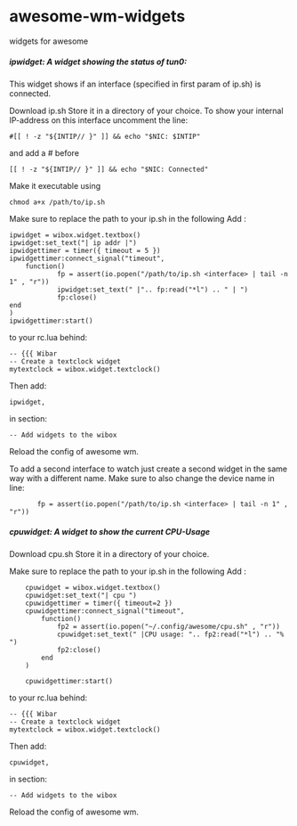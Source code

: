 # awesome-wm-widgets
widgets for awesome


##### ipwidget: A widget showing the status of tun0:
This widget shows if an interface (specified in first param of ip.sh) is connected.

Download ip.sh
Store it in a directory of your choice. 
To show your internal IP-address on this interface uncomment the line:
    

    #[[ ! -z "${INTIP// }" ]] && echo "$NIC: $INTIP"

and add a # before

    [[ ! -z "${INTIP// }" ]] && echo "$NIC: Connected"
    
Make it executable using 
    
    chmod a+x /path/to/ip.sh


Make sure to replace the path to your ip.sh in the following
Add :

    ipwidget = wibox.widget.textbox()
    ipwidget:set_text("| ip addr |")
    ipwidgettimer = timer({ timeout = 5 })
    ipwidgettimer:connect_signal("timeout",
        function()
                fp = assert(io.popen("/path/to/ip.sh <interface> | tail -n 1" , "r"))
                ipwidget:set_text(" |".. fp:read("*l") .. " | ")
                fp:close()
    end
    )
    ipwidgettimer:start()

to your rc.lua behind:
    
    -- {{{ Wibar
    -- Create a textclock widget
    mytextclock = wibox.widget.textclock()

Then add:
    
    ipwidget, 

in section:
    
    -- Add widgets to the wibox
    
Reload the config of awesome wm.

To add a second interface to watch just create a second widget in the same way with a different name. Make sure to also change the device name in line:
           
           fp = assert(io.popen("/path/to/ip.sh <interface> | tail -n 1" , "r"))


##### cpuwidget: A widget  to show the current CPU-Usage
Download cpu.sh
Store it in a directory of your choice. 

Make sure to replace the path to your ip.sh in the following
Add :

        cpuwidget = wibox.widget.textbox()
        cpuwidget:set_text("| cpu ")
        cpuwidgettimer = timer({ timeout=2 })
        cpuwidgettimer:connect_signal("timeout",
            function()
                fp2 = assert(io.popen("~/.config/awesome/cpu.sh" , "r"))
                cpuwidget:set_text(" |CPU usage: ".. fp2:read("*l") .. "% ")
                fp2:close()
            end
        )

        cpuwidgettimer:start()


to your rc.lua behind:
    
    -- {{{ Wibar
    -- Create a textclock widget
    mytextclock = wibox.widget.textclock()

Then add:
    
    cpuwidget, 

in section:
    
    -- Add widgets to the wibox
    
Reload the config of awesome wm.
